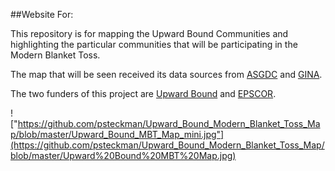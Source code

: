 ##Website For:

This repository is for mapping the Upward Bound Communities and highlighting the particular communities that will be participating in the Modern Blanket Toss.

The map that will be seen received its data sources from [ASGDC](http://www.asgdc.state.ak.us) and [GINA](http://www.gina.alaska.edu).

The two funders of this project are [Upward Bound](http://ub.community.uaf.edu) and [EPSCOR](http://www.alaska.edu/epscor/).

!["https://github.com/psteckman/Upward_Bound_Modern_Blanket_Toss_Map/blob/master/Upward_Bound_MBT_Map_mini.jpg"](https://github.com/psteckman/Upward_Bound_Modern_Blanket_Toss_Map/blob/master/Upward%20Bound%20MBT%20Map.jpg)
